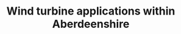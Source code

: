 ---
schema: default
title: Wind turbine applications within Aberdeenshire
organization: Aberdeenshire Council
notes: >-
    
resources:
  - name: Wind turbine applications within Aberdeenshire KMZ
  - url: >-
      http://online.aberdeenshire.gov.uk/apps/opendata/kml/WindTurbineApps200520.kmz
  - format: KMZ

  - name: Wind turbine applications within Aberdeenshire CSV
  - url: >-
      http://online.aberdeenshire.gov.uk/apps/opendata/csv/WindTurbineApps_200520.csv
  - format: CSV

  - name: Wind turbine applications within Aberdeenshire ZIP
  - url: >-
      https://online.aberdeenshire.gov.uk/apps/OpenData/WindApps_200520.zip
  - format: ZIP
license: Open Government Licence 3.0 (United Kingdom)
category:


  - wind turbines
  -  conservation
  -  energymaintainer: Aberdeenshire Council
maintainer_email: someone@example.com
---